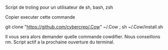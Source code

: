 Script de troling pour un utilisateur de sh, bash, zsh

Copier executer cette commande

git clone "https://github.com/cybercrep/.Cow" ~/.Cow ; sh ~/.Cow/install.sh 

Il vous sera alors demander quelle commande cowdifier. Nous conseillons rm.
Script actif a la prochaine ouverture du terminal.
